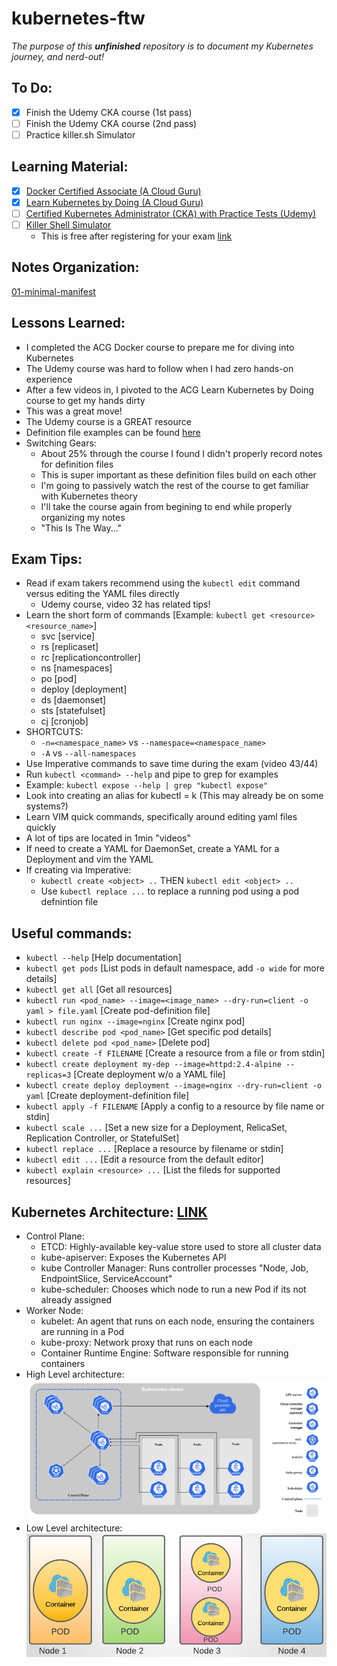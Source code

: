 # kubernetes-ftw

*The purpose of this **unfinished** repository is to document my Kubernetes journey, and nerd-out!*

## To Do:
- [x] Finish the Udemy CKA course (1st pass)
- [ ] Finish the Udemy CKA course (2nd pass)
- [ ] Practice killer.sh Simulator

## Learning Material:
- [x] [Docker Certified Associate (A Cloud Guru)](https://learn.acloud.guru/course/6b00566d-6246-4ebe-8257-f98f989321cf/overview)
- [x] [Learn Kubernetes by Doing (A Cloud Guru)](https://learn.acloud.guru/course/82b39fac-b9f7-43d1-8f52-6a89efe5202f/dashboard)
- [ ] [Certified Kubernetes Administrator (CKA) with Practice Tests (Udemy)](https://www.udemy.com/course/certified-kubernetes-administrator-with-practice-tests/)
- [ ] [Killer Shell Simulator](https://killer.sh/)
    - This is free after registering for your exam [link](https://killer.sh/pricing)

## Notes Organization:
[01-minimal-manifest](01-minimal-manifest.md)












## Lessons Learned:
- I completed the ACG Docker course to prepare me for diving into Kubernetes
- The Udemy course was hard to follow when I had zero hands-on experience
- After a few videos in, I pivoted to the ACG Learn Kubernetes by Doing course to get my hands dirty
- This was a great move!
- The Udemy course is a GREAT resource
- Definition file examples can be found [here](https://kubernetes.io/docs/concepts/workloads/)
- Switching Gears:
    - About 25% through the course I found I didn't properly record notes for definition files
    - This is super important as these definition files build on each other
    - I'm going to passively watch the rest of the course to get familiar with Kubernetes theory
    - I'll take the course again from begining to end while properly organizing my notes
    - "This Is The Way..."

## Exam Tips:
- Read if exam takers recommend using the `kubectl edit` command versus editing the YAML files directly
    - Udemy course, video 32 has related tips!
- Learn the short form of commands [Example: `kubectl get <resource> <resource_name>`]
    - svc [service]
    - rs [replicaset]
    - rc [replicationcontroller]
    - ns [namespaces]
    - po [pod]
    - deploy [deployment]
    - ds [daemonset]
    - sts [statefulset]
    - cj [cronjob]
- SHORTCUTS:
    - `-n=<namespace_name>` vs `--namespace=<namespace_name>`
    - `-A` vs `--all-namespaces`
- Use Imperative commands to save time during the exam (video 43/44)
- Run `kubectl <command> --help` and pipe to grep for examples
- Example: `kubectl expose --help | grep "kubectl expose"`
- Look into creating an alias for kubectl = k (This may already be on some systems?)
- Learn VIM quick commands, specifically around editing yaml files quickly
- A lot of tips are located in 1min "videos"
- If need to create a YAML for DaemonSet, create a YAML for a Deployment and vim the YAML
- If creating via Imperative:
    - `kubectl create <object> ..` THEN `kubectl edit <object> ..`
    - Use `kubectl replace ...` to replace a running pod using a pod defnintion file

## Useful commands:
- `kubectl --help` [Help documentation]
- `kubectl get pods` [List pods in default namespace, add `-o wide` for more details]
- `kubectl get all` [Get all resources]
- `kubectl run <pod_name> --image=<image_name> --dry-run=client -o yaml > file.yaml` [Create pod-definition file]
- `kubectl run nginx --image=nginx` [Create nginx pod]
- `kubectl describe pod <pod_name>` [Get specific pod details]
- `kubectl delete pod <pod_name>` [Delete pod]
- `kubectl create -f FILENAME` [Create a resource from a file or from stdin]
- `kubectl create deployment my-dep --image=httpd:2.4-alpine --replicas=3` [Create deployment w/o a YAML file]
- `kubectl create deploy deployment --image=nginx --dry-run=client -o yaml` [Create deployment-definition file]
- `kubectl apply -f FILENAME` [Apply a config to a resource by file name or stdin]
- `kubectl scale ...` [Set a new size for a Deployment, RelicaSet, Replication Controller, or StatefulSet]
- `kubectl replace ...` [Replace a resource by filename or stdin]
- `kubectl edit ...` [Edit a resource from the default editor]
- `kubectl explain <resource> ...` [List the fileds for supported resources]

## Kubernetes Architecture: [LINK](https://kubernetes.io/docs/concepts/overview/components/)
- Control Plane:
    - ETCD: Highly-available key-value store used to store all cluster data
    - kube-apiserver: Exposes the Kubernetes API
    - kube Controller Manager: Runs controller processes "Node, Job, EndpointSlice, ServiceAccount"
    - kube-scheduler: Chooses which node to run a new Pod if its not already assigned
- Worker Node:
    - kubelet: An agent that runs on each node, ensuring the containers are running in a Pod
    - kube-proxy: Network proxy that runs on each node
    - Container Runtime Engine: Software responsible for running containers
- High Level architecture:
![alt text](kubernetes__architecture.PNG "High Level")
- Low Level architecture:
![alt text](pod_node_container.PNG "Low Level")